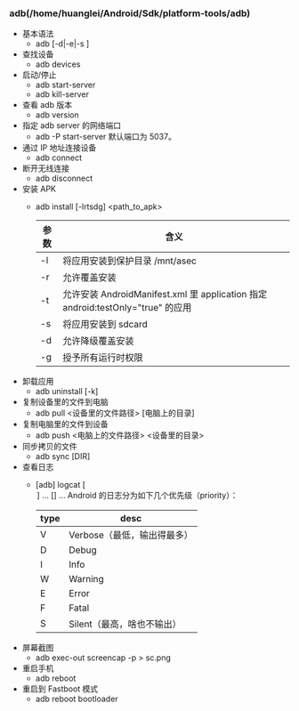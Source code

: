 ### adb(/home/huanglei/Android/Sdk/platform-tools/adb)
    
- 基本语法
    - adb [-d|-e|-s <serialNumber>] <command>
- 查找设备
    - adb devices
- 启动/停止
    - adb start-server
    - adb kill-server
- 查看 adb 版本
    - adb version
- 指定 adb server 的网络端口
    - adb -P <port> start-server 默认端口为 5037。
- 通过 IP 地址连接设备
    - adb connect <device-ip-address>
- 断开无线连接
    - adb disconnect <device-ip-address>
- 安装 APK
    - adb install [-lrtsdg] <path_to_apk>

      |参数 |	含义|
      |------------ | ------------ |
      |-l	|将应用安装到保护目录 /mnt/asec|
      |-r	|允许覆盖安装|
      |-t	|允许安装 AndroidManifest.xml 里 application 指定 android:testOnly="true" 的应用|
      |-s	|将应用安装到 sdcard|
      |-d	|允许降级覆盖安装|
      |-g	|授予所有运行时权限|
- 卸载应用
    - adb uninstall [-k] <packagename>
- 复制设备里的文件到电脑
    - adb pull <设备里的文件路径> [电脑上的目录] 
- 复制电脑里的文件到设备
    - adb push <电脑上的文件路径> <设备里的目录>
- 同步拷贝的文件
    - adb sync [DIR] 
- 查看日志
    - [adb] logcat [<option>] ... [<filter-spec>] ...
    Android 的日志分为如下几个优先级（priority）：

        |type|desc|
        |---|---|
        |V|Verbose（最低，输出得最多）|
        |D|Debug|
        |I|Info||
        |W|Warning|
        |E|Error|
        |F|Fatal|
        |S|Silent（最高，啥也不输出）|
- 屏幕截图
    - adb exec-out screencap -p > sc.png
- 重启手机
    - adb reboot
- 重启到 Fastboot 模式
    - adb reboot bootloader
